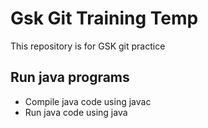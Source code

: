 # Gsk Git Training Temp
This repository is for GSK git practice


## Run java programs

* Compile java code using javac
* Run java code using java 
